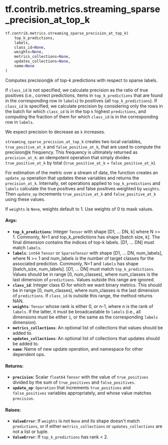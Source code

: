 <div itemscope itemtype="http://developers.google.com/ReferenceObject">
<meta itemprop="name" content="tf.contrib.metrics.streaming_sparse_precision_at_top_k" />
<meta itemprop="path" content="Stable" />
</div>

# tf.contrib.metrics.streaming_sparse_precision_at_top_k

``` python
tf.contrib.metrics.streaming_sparse_precision_at_top_k(
    top_k_predictions,
    labels,
    class_id=None,
    weights=None,
    metrics_collections=None,
    updates_collections=None,
    name=None
)
```

Computes precision@k of top-k predictions with respect to sparse labels.

If `class_id` is not specified, we calculate precision as the ratio of
    true positives (i.e., correct predictions, items in `top_k_predictions`
    that are found in the corresponding row in `labels`) to positives (all
    `top_k_predictions`).
If `class_id` is specified, we calculate precision by considering only the
    rows in the batch for which `class_id` is in the top `k` highest
    `predictions`, and computing the fraction of them for which `class_id` is
    in the corresponding row in `labels`.

We expect precision to decrease as `k` increases.

`streaming_sparse_precision_at_top_k` creates two local variables,
`true_positive_at_k` and `false_positive_at_k`, that are used to compute
the precision@k frequency. This frequency is ultimately returned as
`precision_at_k`: an idempotent operation that simply divides
`true_positive_at_k` by total (`true_positive_at_k` + `false_positive_at_k`).

For estimation of the metric over a stream of data, the function creates an
`update_op` operation that updates these variables and returns the
`precision_at_k`. Internally, set operations applied to `top_k_predictions`
and `labels` calculate the true positives and false positives weighted by
`weights`. Then `update_op` increments `true_positive_at_k` and
`false_positive_at_k` using these values.

If `weights` is `None`, weights default to 1. Use weights of 0 to mask values.

#### Args:

* <b>`top_k_predictions`</b>: Integer `Tensor` with shape [D1, ... DN, k] where N >= 1.
    Commonly, N=1 and top_k_predictions has shape [batch size, k]. The final
    dimension contains the indices of top-k labels. [D1, ... DN] must match
    `labels`.
* <b>`labels`</b>: `int64` `Tensor` or `SparseTensor` with shape [D1, ... DN,
    num_labels], where N >= 1 and num_labels is the number of target classes
    for the associated prediction. Commonly, N=1 and `labels` has shape
    [batch_size, num_labels]. [D1, ... DN] must match `top_k_predictions`.
    Values should be in range [0, num_classes), where num_classes is the last
    dimension of `predictions`. Values outside this range are ignored.
* <b>`class_id`</b>: Integer class ID for which we want binary metrics. This should be
    in range [0, num_classes), where num_classes is the last dimension of
    `predictions`. If `class_id` is outside this range, the method returns
    NAN.
* <b>`weights`</b>: `Tensor` whose rank is either 0, or n-1, where n is the rank of
    `labels`. If the latter, it must be broadcastable to `labels` (i.e., all
    dimensions must be either `1`, or the same as the corresponding `labels`
    dimension).
* <b>`metrics_collections`</b>: An optional list of collections that values should be
    added to.
* <b>`updates_collections`</b>: An optional list of collections that updates should be
    added to.
* <b>`name`</b>: Name of new update operation, and namespace for other dependent ops.


#### Returns:

* <b>`precision`</b>: Scalar `float64` `Tensor` with the value of `true_positives`
    divided by the sum of `true_positives` and `false_positives`.
* <b>`update_op`</b>: `Operation` that increments `true_positives` and
    `false_positives` variables appropriately, and whose value matches
    `precision`.


#### Raises:

* <b>`ValueError`</b>: If `weights` is not `None` and its shape doesn't match
    `predictions`, or if either `metrics_collections` or `updates_collections`
    are not a list or tuple.
* <b>`ValueError`</b>: If `top_k_predictions` has rank < 2.